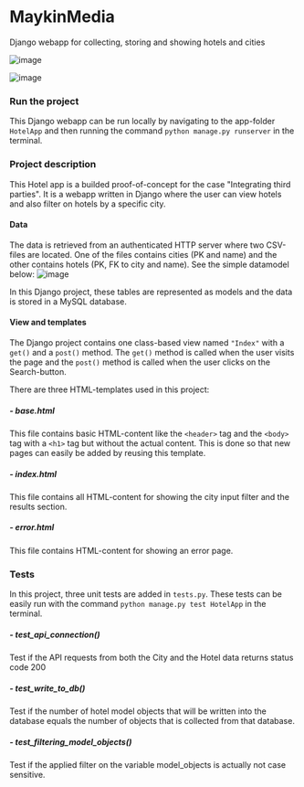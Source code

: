 # MaykinMedia
Django webapp for collecting, storing and showing hotels and cities

![image](https://github.com/user-attachments/assets/5c2e912c-c56e-454b-85e0-98681f7a2d81)

![image](https://github.com/user-attachments/assets/e8a639ee-869a-4ca0-88b6-06df00a36605)

### Run the project
This Django webapp can be run locally by navigating to the app-folder `HotelApp` and then running the command `python manage.py runserver` in the terminal.

### Project description
This Hotel app is a builded proof-of-concept for the case "Integrating third parties". It is a webapp written in Django where the user can view hotels and also filter on hotels by a specific city.

#### Data
The data is retrieved from an authenticated HTTP server where two CSV-files are located. One of the files contains cities (PK and name) and the other contains hotels (PK, FK to city and name). See the simple datamodel below:
![image](https://github.com/user-attachments/assets/4233186f-0567-4fc3-b61a-f063308856fb)

In this Django project, these tables are represented as models and the data is stored in a MySQL database.

#### View and templates
The Django project contains one class-based view named `"Index"` with a `get()` and a `post()` method. The `get()` method is called when the user visits the page and the `post()` method is called when the user clicks on the Search-button. 

There are three HTML-templates used in this project:
##### - base.html
This file contains basic HTML-content like the `<header>` tag and the `<body>` tag with a `<h1>` tag but without the actual content. This is done so that new pages can easily be added by reusing this template.
##### - index.html
This file contains all HTML-content for showing the city input filter and the results section.
##### - error.html
This file contains HTML-content for showing an error page.

### Tests
In this project, three unit tests are added in `tests.py`. These tests can be easily run with the command `python manage.py test HotelApp` in the terminal.

##### - test_api_connection()
Test if the API requests from both the City and the Hotel data returns status code 200
##### - test_write_to_db()
Test if the number of hotel model objects that will be written into the database equals the number of objects that is collected from that database.
##### - test_filtering_model_objects()
Test if the applied filter on the variable model_objects is actually not case sensitive.
